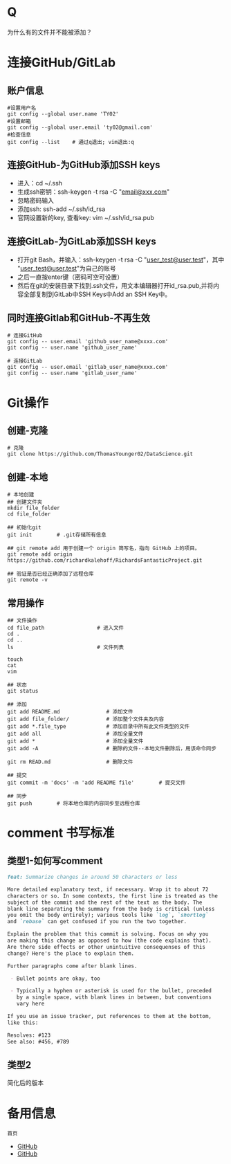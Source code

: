 # Q
为什么有的文件并不能被添加？

# 连接GitHub/GitLab
## 账户信息

```shell
#设置用户名
git config --global user.name 'TY02'
#设置邮箱
git config --global user.email 'ty02@gmail.com'
#检查信息
git config --list    # 通过q退出; vim退出:q
```

## 连接GitHub-为GitHub添加SSH keys   
- 进入：cd ~/.ssh   
- 生成ssh密钥：ssh-keygen -t rsa -C "email@xxx.com"   
- 忽略密码输入   
- 添加ssh: ssh-add ~/.ssh/id_rsa   
- 官网设置新的key, 查看key: vim ~/.ssh/id_rsa.pub   

## 连接GitLab-为GitLab添加SSH keys    
- 打开git Bash，并输入：ssh-keygen -t rsa -C "user_test@user.test"，其中 "user_test@user.test"为自己的账号    
- 之后一直按enter键（密码可空可设置）   
- 然后在git的安装目录下找到.ssh文件，用文本编辑器打开id_rsa.pub,并将内容全部复制到GitLab中SSH Keys中Add an SSH Key中。   

## 同时连接Gitlab和GitHub-不再生效
```shell
# 连接GitHub
git config -- user.email 'github_user_name@xxxx.com'
git config -- user.name 'github_user_name'

# 连接GitLab
git config -- user.email 'gitlab_user_name@xxxx.com'
git config -- user.name 'gitlab_user_name'
```
# Git操作
## 创建-克隆
``` shell
# 克隆
git clone https://github.com/ThomasYounger02/DataScience.git
```
## 创建-本地
``` shell
# 本地创建
## 创建文件夹
mkdir file_folder
cd file_folder

## 初始化git
git init        # .git存储所有信息

## git remote add 用于创建一个 origin 简写名，指向 GitHub 上的项目。
git remote add origin https://github.com/richardkalehoff/RichardsFantasticProject.git

## 验证是否已经正确添加了远程仓库
git remote -v
```

## 常用操作
```shell
## 文件操作
cd file_path                 # 进入文件
cd . 
cd ..
ls                           # 文件列表

touch
cat
vim

## 状态
git status

## 添加
git add README.md               # 添加文件
git add file_folder/            # 添加整个文件夹及内容
git add *.file_type             # 添加目录中所有此文件类型的文件
git add all                     # 添加全量文件
git add *                       # 添加全量文件
git add -A                      # 删除的文件--本地文件删除后，用该命令同步

git rm READ.md                  # 删除文件 

## 提交
git commit -m 'docs' -m 'add README file'        # 提交文件

## 同步
git push        # 将本地仓库的内容同步至远程仓库
```

# comment 书写标准
## 类型1-如何写comment
```markdown
feat: Summarize changes in around 50 characters or less

More detailed explanatory text, if necessary. Wrap it to about 72
characters or so. In some contexts, the first line is treated as the
subject of the commit and the rest of the text as the body. The
blank line separating the summary from the body is critical (unless
you omit the body entirely); various tools like `log`, `shortlog`
and `rebase` can get confused if you run the two together.

Explain the problem that this commit is solving. Focus on why you
are making this change as opposed to how (the code explains that).
Are there side effects or other unintuitive consequenses of this
change? Here's the place to explain them.

Further paragraphs come after blank lines.

 - Bullet points are okay, too

 - Typically a hyphen or asterisk is used for the bullet, preceded
   by a single space, with blank lines in between, but conventions
   vary here

If you use an issue tracker, put references to them at the bottom,
like this:

Resolves: #123
See also: #456, #789
```

## 类型2
简化后的版本

# 备用信息
`首页`
- [GitHub](https://github.com/)
- [GitHub](https://github.com/)